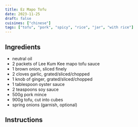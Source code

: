 ```yaml
---
title: Ez Mapo Tofu
date: 2023-11-25
draft: false
cuisines: ["chinese"]
tags: ["tofu", "pork", "spicy", "rice", "jar", "with rice"]
---
```


## Ingredients
- neutral oil
- 2 packets of Lee Kum Kee mapo tofu sauce
- 1 brown onion, sliced finely
- 2 cloves garlic, grated/sliced/chopped
- 1 knob of ginger, grated/sliced/chopped
- 1 tablespoon oyster sauce
- 2 teaspoons soy sauce
- 500g pork mince
- 900g tofu, cut into cubes
- spring onions (garnish, optional)

## Instructions

